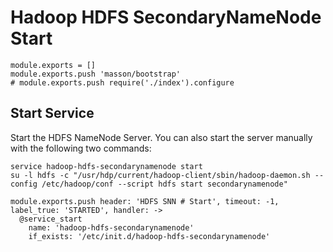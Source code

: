 
# Hadoop HDFS SecondaryNameNode Start

    module.exports = []
    module.exports.push 'masson/bootstrap'
    # module.exports.push require('./index').configure

## Start Service

Start the HDFS NameNode Server. You can also start the server manually with the
following two commands:

```
service hadoop-hdfs-secondarynamenode start
su -l hdfs -c "/usr/hdp/current/hadoop-client/sbin/hadoop-daemon.sh --config /etc/hadoop/conf --script hdfs start secondarynamenode"
```

    module.exports.push header: 'HDFS SNN # Start', timeout: -1, label_true: 'STARTED', handler: ->
      @service_start
        name: 'hadoop-hdfs-secondarynamenode'
        if_exists: '/etc/init.d/hadoop-hdfs-secondarynamenode'
